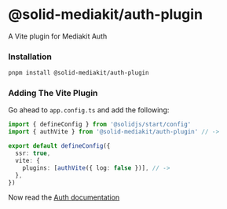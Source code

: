 # @solid-mediakit/auth-plugin

A Vite plugin for Mediakit Auth

### Installation

```bash
pnpm install @solid-mediakit/auth-plugin
```

### Adding The Vite Plugin

Go ahead to `app.config.ts` and add the following:

```ts
import { defineConfig } from '@solidjs/start/config'
import { authVite } from '@solid-mediakit/auth-plugin' // ->

export default defineConfig({
  ssr: true,
  vite: {
    plugins: [authVite({ log: false })], // ->
  },
})
```

Now read the [Auth documentation](https://mediakit-taupe.vercel.app/auth/install)
